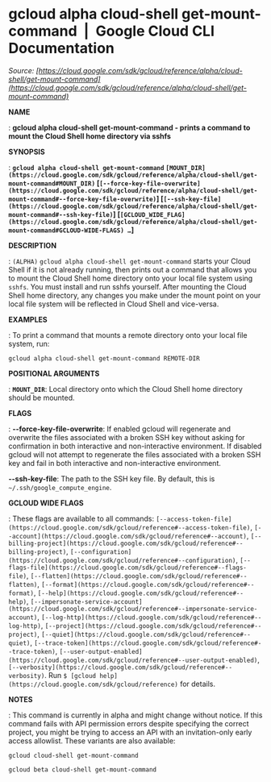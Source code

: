 # gcloud alpha cloud-shell get-mount-command  |  Google Cloud CLI Documentation

*Source: [https://cloud.google.com/sdk/gcloud/reference/alpha/cloud-shell/get-mount-command](https://cloud.google.com/sdk/gcloud/reference/alpha/cloud-shell/get-mount-command)*

**NAME**

: **gcloud alpha cloud-shell get-mount-command - prints a command to mount the Cloud Shell home directory via sshfs**

**SYNOPSIS**

: **`gcloud alpha cloud-shell get-mount-command` `[MOUNT_DIR](https://cloud.google.com/sdk/gcloud/reference/alpha/cloud-shell/get-mount-command#MOUNT_DIR)` [`[--force-key-file-overwrite](https://cloud.google.com/sdk/gcloud/reference/alpha/cloud-shell/get-mount-command#--force-key-file-overwrite)`] [`[--ssh-key-file](https://cloud.google.com/sdk/gcloud/reference/alpha/cloud-shell/get-mount-command#--ssh-key-file)`] [`[GCLOUD_WIDE_FLAG](https://cloud.google.com/sdk/gcloud/reference/alpha/cloud-shell/get-mount-command#GCLOUD-WIDE-FLAGS) …`]**

**DESCRIPTION**

: `(ALPHA)` `gcloud alpha cloud-shell get-mount-command`
starts your Cloud Shell if it is not already running, then prints out a command
that allows you to mount the Cloud Shell home directory onto your local file
system using `sshfs`. You must install and run sshfs yourself.
After mounting the Cloud Shell home directory, any changes you make under the
mount point on your local file system will be reflected in Cloud Shell and
vice-versa.

**EXAMPLES**

: To print a command that mounts a remote directory onto your local file system,
run:

```
gcloud alpha cloud-shell get-mount-command REMOTE-DIR
```

**POSITIONAL ARGUMENTS**

: **`MOUNT_DIR`**:
Local directory onto which the Cloud Shell home directory should be mounted.

**FLAGS**

: **--force-key-file-overwrite**:
If enabled gcloud will regenerate and overwrite the files associated with a
broken SSH key without asking for confirmation in both interactive and
non-interactive environment.
If disabled gcloud will not attempt to regenerate the files associated with a
broken SSH key and fail in both interactive and non-interactive environment.

**--ssh-key-file**:
The path to the SSH key file. By default, this is
`~/.ssh/google_compute_engine`.

**GCLOUD WIDE FLAGS**

: These flags are available to all commands: `[--access-token-file](https://cloud.google.com/sdk/gcloud/reference#--access-token-file)`,
`[--account](https://cloud.google.com/sdk/gcloud/reference#--account)`, `[--billing-project](https://cloud.google.com/sdk/gcloud/reference#--billing-project)`,
`[--configuration](https://cloud.google.com/sdk/gcloud/reference#--configuration)`,
`[--flags-file](https://cloud.google.com/sdk/gcloud/reference#--flags-file)`,
`[--flatten](https://cloud.google.com/sdk/gcloud/reference#--flatten)`, `[--format](https://cloud.google.com/sdk/gcloud/reference#--format)`, `[--help](https://cloud.google.com/sdk/gcloud/reference#--help)`, `[--impersonate-service-account](https://cloud.google.com/sdk/gcloud/reference#--impersonate-service-account)`,
`[--log-http](https://cloud.google.com/sdk/gcloud/reference#--log-http)`,
`[--project](https://cloud.google.com/sdk/gcloud/reference#--project)`, `[--quiet](https://cloud.google.com/sdk/gcloud/reference#--quiet)`, `[--trace-token](https://cloud.google.com/sdk/gcloud/reference#--trace-token)`, `[--user-output-enabled](https://cloud.google.com/sdk/gcloud/reference#--user-output-enabled)`,
`[--verbosity](https://cloud.google.com/sdk/gcloud/reference#--verbosity)`.
Run `$ [gcloud help](https://cloud.google.com/sdk/gcloud/reference)` for details.

**NOTES**

: This command is currently in alpha and might change without notice. If this
command fails with API permission errors despite specifying the correct project,
you might be trying to access an API with an invitation-only early access
allowlist. These variants are also available:

```
gcloud cloud-shell get-mount-command
```

```
gcloud beta cloud-shell get-mount-command
```